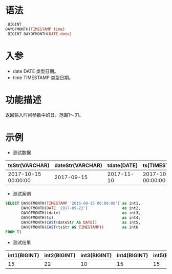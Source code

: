 # 语法

```sql
 BIGINT
DAYOFMONTH(TIMESTAMP time)
 BIGINT DAYOFMONTH(DATE date)
```

# 入参

- date DATE 类型日期。
- time TIMESTAMP 类型日期。

# 功能描述

返回输入时间参数中的日，范围1～31。

# 示例

- 测试数据

| tsStr(VARCHAR) | dateStr(VARCHAR) | tdate(DATE) | ts(TIMESTAMP) |
| --- | --- | --- | --- |
| 2017-10-15 00:00:00 | 2017-09-15 | 2017-11-10 | 2017-10-15 00:00:00 |

- 测试案例

```sql
SELECT DAYOFMONTH(TIMESTAMP '2016-09-15 00:00:00') as int1,
       DAYOFMONTH(DATE '2017-09-22')               as int2,
       DAYOFMONTH(tdate)                           as int3,
       DAYOFMONTH(ts)                              as int4,
       DAYOFMONTH(CAST(dateStr AS DATE))           as int5,
       DAYOFMONTH(CAST(tsStr AS TIMESTAMP))        as int6
FROM T1
```

- 测试结果

| int1(BIGINT) | int2(BIGINT) | int3(BIGINT) | int4(BIGINT) | int5(BIGINT) | int6(BIGINT) |
| --- | --- | --- | --- | --- | --- |
| 15 | 22 | 10 | 15 | 15 | 15 |

